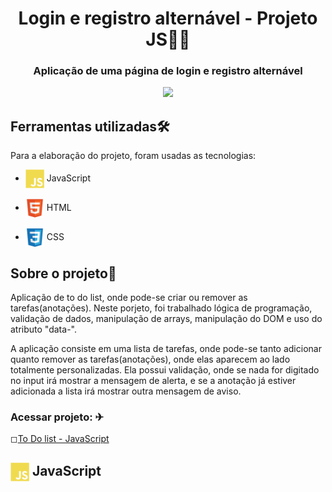 <div> 
  <h1 align="center">Login e registro alternável - Projeto JS👨‍💻</h1> 
</div>

<div>
  <h3 align="center">Aplicação de uma página de login e registro alternável</h3>
</div>

<div align='center'>
	<img src= "https://github.com/WillianOL/Login-e-registro-alternavel/assets/112639055/5f3c8754-8017-40e5-ab15-bf8d3111dfd9" width='850px'>
</div>



## Ferramentas utilizadas🛠️

<div>
	<p>Para a elaboração do projeto, foram usadas as tecnologias: </p>
</div>

<ul>
 	<li>
  		<img align="center" width="30" src="https://raw.githubusercontent.com/devicons/devicon/master/icons/javascript/javascript-plain.svg"> JavaScript
 	</li>
	<br>
	<li> 
		<img align="center" width="30" src="https://raw.githubusercontent.com/devicons/devicon/master/icons/html5/html5-original.svg"> HTML
 	</li>
	<br>
 	<li> 
  		<img align="center" width="30" src="https://raw.githubusercontent.com/devicons/devicon/master/icons/css3/css3-original.svg"> CSS 
 	</li>

</ul>

<div>
	<h2>Sobre o projeto📃</h2>
</div>
	
<div>
	<p>Aplicação de to do list, onde pode-se criar ou remover as tarefas(anotações). Neste porjeto, foi trabalhado lógica de programação, validação de dados, manipulação de arrays, manipulação do DOM e uso do atributo "data-".</p>
	<p>A aplicação consiste em uma lista de tarefas, onde pode-se tanto adicionar quanto remover as tarefas(anotações), onde elas aparecem ao lado totalmente personalizadas. Ela possui validação, onde se nada for digitado no input irá mostrar a mensagem de alerta, e se a anotação já estiver adicionada a lista irá mostrar outra mensagem de aviso.</p>
</div>

### Acessar projeto: ✈

◻<a href="https://willianol.github.io/To-Do-List/assets/index.html">To Do list - JavaScript</a>


## <img align="center" width="30" src="https://raw.githubusercontent.com/devicons/devicon/master/icons/javascript/javascript-plain.svg"> JavaScript
